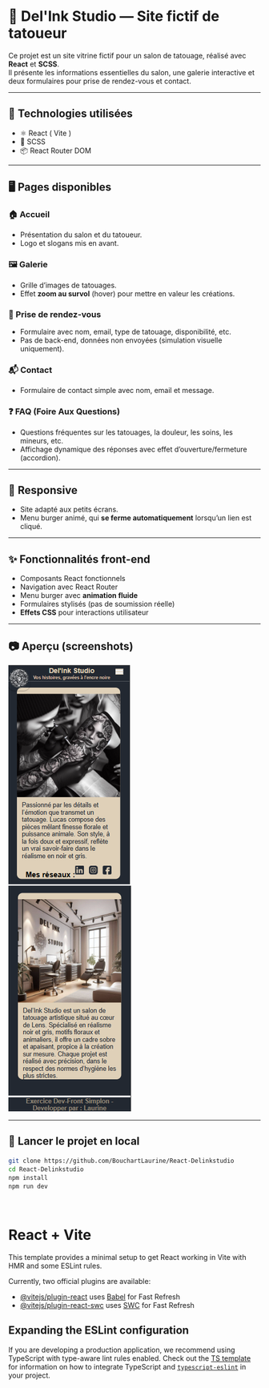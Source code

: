 # 🎨 Del'Ink Studio — Site fictif de tatoueur

Ce projet est un site vitrine fictif pour un salon de tatouage, réalisé avec **React** et **SCSS**.  
Il présente les informations essentielles du salon, une galerie interactive et deux formulaires pour prise de rendez-vous et contact.

---

## 🚀 Technologies utilisées

- ⚛️ React ( Vite )
- 🎨 SCSS
- 📦 React Router DOM

---

## 🖥️ Pages disponibles

### 🏠 Accueil
- Présentation du salon et du tatoueur.
- Logo et slogans mis en avant.

### 🖼️ Galerie
- Grille d’images de tatouages.
- Effet **zoom au survol** (hover) pour mettre en valeur les créations.

### 📅 Prise de rendez-vous
- Formulaire avec nom, email, type de tatouage, disponibilité, etc.
- Pas de back-end, données non envoyées (simulation visuelle uniquement).

### 📬 Contact
- Formulaire de contact simple avec nom, email et message.

### ❓ FAQ (Foire Aux Questions)
- Questions fréquentes sur les tatouages, la douleur, les soins, les mineurs, etc.
- Affichage dynamique des réponses avec effet d’ouverture/fermeture (accordion).

---

## 📱 Responsive
- Site adapté aux petits écrans.
- Menu burger animé, qui **se ferme automatiquement** lorsqu’un lien est cliqué.

---

## ✨ Fonctionnalités front-end

- Composants React fonctionnels
- Navigation avec React Router
- Menu burger avec **animation fluide**
- Formulaires stylisés (pas de soumission réelle)
- **Effets CSS** pour interactions utilisateur

---

## 📷 Aperçu (screenshots)

![Aperçu du site](./public/Capture-responsive.png)  
![Aperçu du site](./public/Capture-responsive02.png)

---

## 🔧 Lancer le projet en local

```bash
git clone https://github.com/BouchartLaurine/React-Delinkstudio
cd React-Delinkstudio
npm install
npm run dev 




 ```



# React + Vite

This template provides a minimal setup to get React working in Vite with HMR and some ESLint rules.

Currently, two official plugins are available:

- [@vitejs/plugin-react](https://github.com/vitejs/vite-plugin-react/blob/main/packages/plugin-react) uses [Babel](https://babeljs.io/) for Fast Refresh
- [@vitejs/plugin-react-swc](https://github.com/vitejs/vite-plugin-react/blob/main/packages/plugin-react-swc) uses [SWC](https://swc.rs/) for Fast Refresh

## Expanding the ESLint configuration

If you are developing a production application, we recommend using TypeScript with type-aware lint rules enabled. Check out the [TS template](https://github.com/vitejs/vite/tree/main/packages/create-vite/template-react-ts) for information on how to integrate TypeScript and [`typescript-eslint`](https://typescript-eslint.io) in your project.

